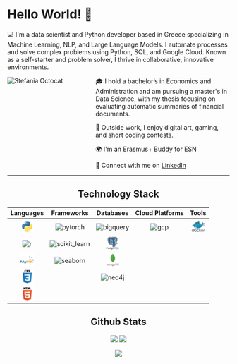 <!--
**stefsyrsiri/stefsyrsiri** is a ✨ _special_ ✨ repository because its `README.md` (this file) appears on your GitHub profile.

Here are some ideas to get you started:

- 🔭 I’m currently working on ...
- 🌱 I’m currently learning ...
- 👯 I’m looking to collaborate on ...
- 🤔 I’m looking for help with ...
- 💬 Ask me about ...
- 📫 How to reach me: ...
- 😄 Pronouns: ...
- ⚡ Fun fact: ...
-->
# Hello World! 👋

💻 I'm a data scientist and Python developer based in Greece specializing in Machine Learning, NLP, and Large Language Models. I automate processes and solve complex problems using Python, SQL, and Google Cloud. Known as a self-starter and problem solver, I thrive in collaborative, innovative environments.

<img src="https://github.com/user-attachments/assets/7a81c6bd-be3b-4050-9a77-463530531a47" alt="Stefania Octocat" style="height: 200px; width:200px" align="left"/>

🎓 I hold a bachelor’s in Economics and Administration and am pursuing a master's in Data Science, with my thesis focusing on evaluating automatic summaries of financial documents.

🎨 Outside work, I enjoy digital art, gaming, and short coding contests.

🌍 I'm an Erasmus+ Buddy for ESN

👋 Connect with me on <a href="https://www.linkedin.com/in/stefania-syrsiri/">LinkedIn</a>

--------------------------------------------------------------------------------------------------------------------------------------------------------------------------------------------------------------------------------

<h2 align="center">Technology Stack</h2>

<div align="center">

| **Languages**  | **Frameworks**  | **Databases** | **Cloud Platforms** | **Tools** |
| :------------: | :-----------------------: | :-----------: | :-----------------: | :-----------------: |
| <img src="https://raw.githubusercontent.com/devicons/devicon/master/icons/python/python-original.svg" alt="python" width="30" height="30"/> | <img src="https://www.vectorlogo.zone/logos/pytorch/pytorch-icon.svg" alt="pytorch" width="30" height="30"/> | <img src="https://www.svgrepo.com/show/375551/bigquery.svg" alt="bigquery" width="30" height="30"/> | <img src="https://www.vectorlogo.zone/logos/google_cloud/google_cloud-icon.svg" alt="gcp" width="30" height="30"/> | <img src="https://raw.githubusercontent.com/devicons/devicon/master/icons/docker/docker-original-wordmark.svg" alt="docker" width="30" height="30"/> |
| <img src="https://github.com/user-attachments/assets/87693075-cab5-4bb6-914e-7ca58d9c9ce9" alt="r" width="30" height="30"/> | <img src="https://upload.wikimedia.org/wikipedia/commons/0/05/Scikit_learn_logo_small.svg" alt="scikit_learn" width="30" height="30"/> | <img src="https://raw.githubusercontent.com/devicons/devicon/master/icons/postgresql/postgresql-original-wordmark.svg" alt="postgresql" width="30" height="30"/> | | |
| <img src="https://raw.githubusercontent.com/devicons/devicon/master/icons/mysql/mysql-original-wordmark.svg" alt="mysql" width="30" height="30"/> | <img src="https://seaborn.pydata.org/_images/logo-mark-lightbg.svg" alt="seaborn" width="30" height="30"/> | <img src="https://raw.githubusercontent.com/devicons/devicon/master/icons/mongodb/mongodb-original-wordmark.svg" alt="mongodb" width="30" height="30"/> | | |
| <img src="https://raw.githubusercontent.com/devicons/devicon/master/icons/css3/css3-original-wordmark.svg" alt="css3" width="30" height="30"/> | | <img src="https://images.crunchbase.com/image/upload/c_pad,f_auto,q_auto:eco,dpr_1/hva1nqwzqbhjm4g75ccc" alt="neo4j" width="30" height="30"/> | | | |
| <img src="https://raw.githubusercontent.com/devicons/devicon/master/icons/html5/html5-original-wordmark.svg" alt="html5" width="30" height="30"/> | | | | |

</div>

<h2 align="center">Github Stats</h2>
<p align = "center">
  <img  src = "https://github-readme-stats.vercel.app/api?username=stefsyrsiri&show_icons=true&theme=vue-dark&line_height=27">
  <img src = "https://github-readme-stats.vercel.app/api/top-langs/?username=stefsyrsiri&theme=vue-dark&include_all_commits=true" width=305>
</p>

<p align = "center">
 <img  src="https://github-readme-streak-stats.herokuapp.com/?user=stefsyrsiri&show_icons=true&locale=en&layout=compact&theme=vue-dark&line_height=0" />
</p>

